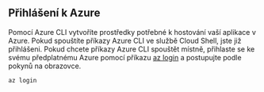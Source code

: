 ## <a name="sign-in-to-azure"></a>Přihlášení k Azure

Pomocí Azure CLI vytvoříte prostředky potřebné k hostování vaší aplikace v Azure. Pokud spouštíte příkazy Azure CLI ve službě Cloud Shell, jste již přihlášeni. Pokud chcete příkazy Azure CLI spouštět místně, přihlaste se ke svému předplatnému Azure pomocí příkazu [az login](/cli/azure/#login) a postupujte podle pokynů na obrazovce.

```azurecli
az login
```
